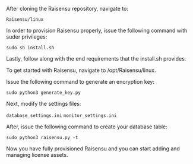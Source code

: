 After cloning the Raisensu repository, navigate to:

`Raisensu/linux`

In order to provision Raisensu properly, issue the following command with suder privileges:

`sudo sh install.sh`

Lastly, follow along with the end requirements that the install.sh provides.


To get started with Raisensu, navigate to /opt/Raisensu/linux.

Issue the following command to generate an encryption key:

`sudo python3 generate_key.py`

Next, modify the settings files:

`database_settings.ini`
`monitor_settings.ini`

After, issue the following command to create your database table:

`sudo python3 raisensu.py -t`

Now you have fully provisioned Raisensu and you can start adding and managing license assets.

